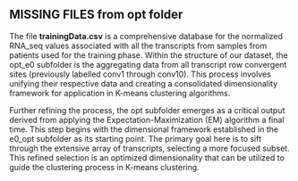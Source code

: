 ## MISSING FILES from opt folder

The file **trainingData.csv** is a comprehensive database for the normalized RNA_seq values associated with all the transcripts from samples from patients used for the training phase. Within the structure of our dataset, the opt_e0 subfolder is the aggregating data from all transcript row convergent sites (previously labelled conv1 through conv10). This process involves unifying their respective data and creating a consolidated dimensionality framework for application in K-means clustering algorithms.

Further refining the process, the opt subfolder emerges as a critical output derived from applying the Expectation-Maximization (EM) algorithm a final time. This step begins with the dimensional framework established in the e0_opt subfolder as its starting point. The primary goal here is to sift through the extensive array of transcripts, selecting a more focused subset. This refined selection is an optimized dimensionality that can be utilized to guide the clustering process in K-means clustering.
